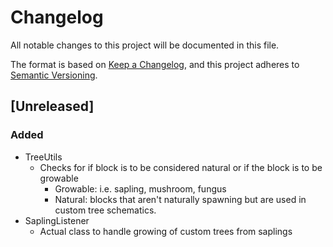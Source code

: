 # Changelog
All notable changes to this project will be documented in this file.
    
The format is based on [Keep a Changelog](https://keepachangelog.com/en/1.0.0/),
and this project adheres to [Semantic Versioning](https://semver.org/spec/v2.0.0.html).

## [Unreleased]
### Added
- TreeUtils
  - Checks for if block is to be considered natural or if the block is to be growable
    - Growable: i.e. sapling, mushroom, fungus
    - Natural: blocks that aren't naturally spawning but are used in custom tree schematics.
- SaplingListener
  - Actual class to handle growing of custom trees from saplings